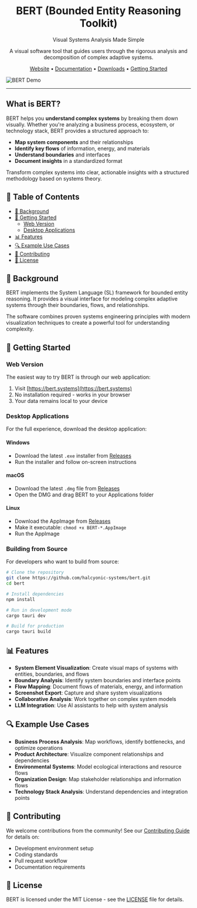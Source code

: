 <h1 align="center">BERT (Bounded Entity Reasoning Toolkit)</h1>

<p align="center">Visual Systems Analysis Made Simple</p>

<p align="center">A visual software tool that guides users through the rigorous analysis and decomposition of complex adaptive systems.</p>

<p align="center">
  <a href="https://bert.systems/">Website</a> •
  <a href="https://bert.gitbook.io/bert-documentation">Documentation</a> •
  <a href="https://github.com/halcyonic-systems/bert/releases">Downloads</a> •
  <a href="#getting-started">Getting Started</a>
</p>

![BERT Demo](https://bert.systems/demo.gif)

---

## What is BERT?

BERT helps you **understand complex systems** by breaking them down visually. Whether you're analyzing a business process, ecosystem, or technology stack, BERT provides a structured approach to:

- **Map system components** and their relationships
- **Identify key flows** of information, energy, and materials  
- **Understand boundaries** and interfaces
- **Document insights** in a standardized format

Transform complex systems into clear, actionable insights with a structured methodology based on systems theory.

## 📑 Table of Contents

- [📖 Background](#-background)
- [🚀 Getting Started](#-getting-started)
  - [Web Version](#web-version)
  - [Desktop Applications](#desktop-applications)
- [📊 Features](#-features)
- [🔍 Example Use Cases](#-example-use-cases)
- [👥 Contributing](#-contributing)
- [📖 License](#-license)

## 📖 Background

BERT implements the System Language (SL) framework for bounded entity reasoning. It provides a visual interface for modeling complex adaptive systems through their boundaries, flows, and relationships.

The software combines proven systems engineering principles with modern visualization techniques to create a powerful tool for understanding complexity.

## 🚀 Getting Started

### Web Version

The easiest way to try BERT is through our web application:

1. Visit [https://bert.systems](https://bert.systems)
2. No installation required - works in your browser
3. Your data remains local to your device

### Desktop Applications

For the full experience, download the desktop application:

#### Windows
- Download the latest `.exe` installer from [Releases](https://github.com/halcyonic-systems/bert/releases)
- Run the installer and follow on-screen instructions

#### macOS
- Download the latest `.dmg` file from [Releases](https://github.com/halcyonic-systems/bert/releases)
- Open the DMG and drag BERT to your Applications folder

#### Linux
- Download the AppImage from [Releases](https://github.com/halcyonic-systems/bert/releases)
- Make it executable: `chmod +x BERT-*.AppImage`
- Run the AppImage

### Building from Source

For developers who want to build from source:

```bash
# Clone the repository
git clone https://github.com/halcyonic-systems/bert.git
cd bert

# Install dependencies
npm install

# Run in development mode
cargo tauri dev

# Build for production
cargo tauri build
```

## 📊 Features

- **System Element Visualization**: Create visual maps of systems with entities, boundaries, and flows
- **Boundary Analysis**: Identify system boundaries and interface points
- **Flow Mapping**: Document flows of materials, energy, and information
- **Screenshot Export**: Capture and share system visualizations
- **Collaborative Analysis**: Work together on complex system models
- **LLM Integration**: Use AI assistants to help with system analysis

## 🔍 Example Use Cases

- **Business Process Analysis**: Map workflows, identify bottlenecks, and optimize operations
- **Product Architecture**: Visualize component relationships and dependencies
- **Environmental Systems**: Model ecological interactions and resource flows
- **Organization Design**: Map stakeholder relationships and information flows
- **Technology Stack Analysis**: Understand dependencies and integration points

## 👥 Contributing

We welcome contributions from the community! See our [Contributing Guide](docs/contributing/contributing.md) for details on:

- Development environment setup
- Coding standards
- Pull request workflow
- Documentation requirements

## 📖 License

BERT is licensed under the MIT License - see the [LICENSE](LICENSE) file for details.